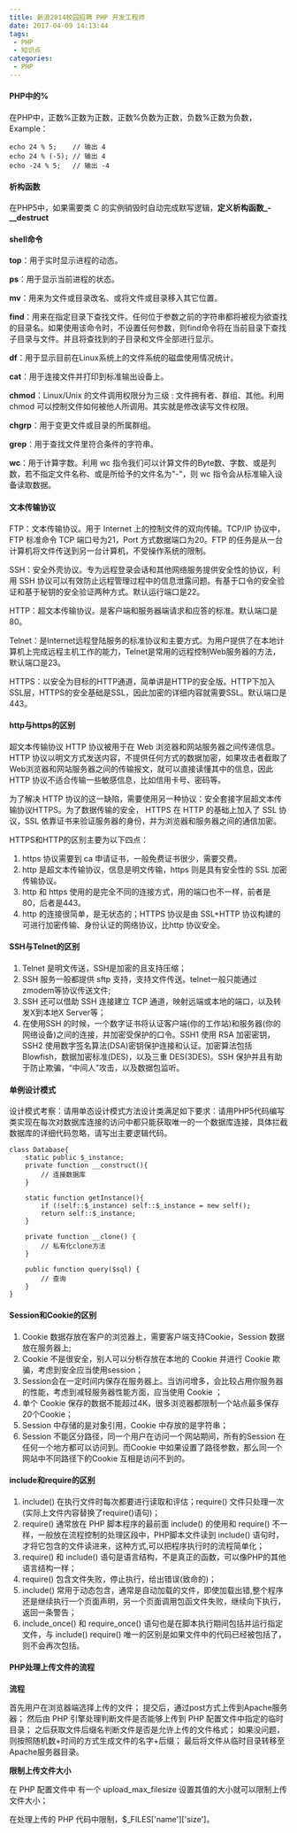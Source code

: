 ```yaml
---
title: 新浪2014校园招聘 PHP 开发工程师
date: 2017-04-09 14:13:44
tags:
 - PHP
 - 知识点
categories:
 - PHP
---
```


#### PHP中的%

在PHP中，正数%正数为正数，正数%负数为正数，负数%正数为负数，Example：

```
echo 24 % 5;	// 输出 4
echo 24 % (-5);	// 输出 4
echo -24 % 5;	// 输出 -4
```

#### 析构函数

在PHP5中，如果需要类 C 的实例销毁时自动完成默写逻辑，**定义析构函数_­­__destruct**

#### shell命令

**top**：用于实时显示进程的动态。

**ps**：用于显示当前进程的状态。

**mv**：用来为文件或目录改名、或将文件或目录移入其它位置。

**find**：用来在指定目录下查找文件。任何位于参数之前的字符串都将被视为欲查找的目录名。如果使用该命令时，不设置任何参数，则find命令将在当前目录下查找子目录与文件。并且将查找到的子目录和文件全部进行显示。

**df**：用于显示目前在Linux系统上的文件系统的磁盘使用情况统计。

**cat**：用于连接文件并打印到标准输出设备上。

**chmod**：Linux/Unix 的文件调用权限分为三级 : 文件拥有者、群组、其他。利用 chmod 可以控制文件如何被他人所调用。其实就是修改读写文件权限。

**chgrp**：用于变更文件或目录的所属群组。

**grep**：用于查找文件里符合条件的字符串。

**wc**：用于计算字数。利用 wc 指令我们可以计算文件的Byte数、字数、或是列数，若不指定文件名称、或是所给予的文件名为"-"，则 wc 指令会从标准输入设备读取数据。

#### 文本传输协议

FTP：文本传输协议。用于 Internet 上的控制文件的双向传输。TCP/IP 协议中，FTP 标准命令 TCP 端口号为21，Port 方式数据端口为20。FTP 的任务是从一台计算机将文件传送到另一台计算机，不受操作系统的限制。

SSH：安全外壳协议。专为远程登录会话和其他网络服务提供安全性的协议，利用 SSH 协议可以有效防止远程管理过程中的信息泄露问题。有基于口令的安全验证和基于秘钥的安全验证两种方式。默认运行端口是22。

HTTP：超文本传输协议。是客户端和服务器端请求和应答的标准。默认端口是80。

Telnet：是Internet远程登陆服务的标准协议和主要方式。为用户提供了在本地计算机上完成远程主机工作的能力，Telnet是常用的远程控制Web服务器的方法，默认端口是23。

HTTPS：以安全为目标的HTTP通道，简单讲是HTTP的安全版。HTTP下加入SSL层，HTTPS的安全基础是SSL，因此加密的详细内容就需要SSL。默认端口是443。

#### http与https的区别

超文本传输协议 HTTP 协议被用于在 Web 浏览器和网站服务器之间传递信息。HTTP 协议以明文方式发送内容，不提供任何方式的数据加密，如果攻击者截取了Web浏览器和网站服务器之间的传输报文，就可以直接读懂其中的信息，因此 HTTP 协议不适合传输一些敏感信息，比如信用卡号、密码等。

为了解决 HTTP 协议的这一缺陷，需要使用另一种协议：安全套接字层超文本传输协议HTTPS。为了数据传输的安全， HTTPS 在 HTTP 的基础上加入了 SSL 协议，SSL 依靠证书来验证服务器的身份，并为浏览器和服务器之间的通信加密。

HTTPS和HTTP的区别主要为以下四点：

1. https 协议需要到 ca 申请证书，一般免费证书很少，需要交费。
2. http 是超文本传输协议，信息是明文传输，https 则是具有安全性的 SSL 加密传输协议。
3. http 和 https 使用的是完全不同的连接方式，用的端口也不一样，前者是80，后者是443。
4. http 的连接很简单，是无状态的；HTTPS 协议是由 SSL+HTTP 协议构建的可进行加密传输、身份认证的网络协议，比http 协议安全。

#### SSH与Telnet的区别

1. Telnet 是明文传送，SSH是加密的且支持压缩；
2. SSH 服务一般都提供 sftp 支持，支持文件传送。telnet一般只能通过zmodem等协议传送文件;
3. SSH 还可以借助 SSH 连接建立 TCP 通道，映射远端或本地的端口，以及转发X到本地X Server等；
4. 在使用SSH 的时候，一个数字证书将认证客户端(你的工作站)和服务器(你的网络设备)之间的连接，并加密受保护的口令。SSH1 使用 RSA 加密密钥，SSH2 使用数字签名算法(DSA)密钥保护连接和认证。加密算法包括Blowfish，数据加密标准(DES)，以及三重 DES(3DES)。SSH 保护并且有助于防止欺骗，“中间人”攻击，以及数据包监听。

#### 单例设计模式

设计模式考察：请用单态设计模式方法设计类满足如下要求：请用PHP5代码编写类实现在每次对数据库连接的访问中都只能获取唯一的一个数据库连接，具体拦截数据库的详细代码忽略，请写出主要逻辑代码。

```
class Database{
    static public $_instance;
    private function __construct(){
        // 连接数据库
    }

    static function getInstance(){
        if (!self::$_instance) self::$_instance = new self();
        return self::$_instance;
    }

    private function __clone() {
        // 私有化clone方法
    }

    public function query($sql) {
        // 查询
    }
}
```

#### Session和Cookie的区别

1. Cookie 数据存放在客户的浏览器上，需要客户端支持Cookie，Session 数据放在服务器上;
2. Cookie 不是很安全，别人可以分析存放在本地的 Cookie 并进行 Cookie 欺骗，考虑到安全应当使用session；
3. Session会在一定时间内保存在服务器上。当访问增多，会比较占用你服务器的性能，考虑到减轻服务器性能方面，应当使用 Cookie ；
4. 单个 Cookie 保存的数据不能超过4K，很多浏览器都限制一个站点最多保存20个Cookie；
5. Session 中存储的是对象引用，Cookie 中存放的是字符串；
6. Session  不能区分路径，同一个用户在访问一个网站期间，所有的Session 在任何一个地方都可以访问到。而Cookie 中如果设置了路径参数，那么同一个网站中不同路径下的Cookie 互相是访问不到的。

#### include和require的区别

1. include() 在执行文件时每次都要进行读取和评估；require() 文件只处理一次(实际上文件内容替换了require()语句)；
2. require() 通常放在 PHP 脚本程序的最前面 include() 的使用和 require() 不一样，一般放在流程控制的处理区段中，PHP脚本文件读到 include() 语句时，才将它包含的文件读进来，这种方式,可以把程序执行时的流程简单化；
3. require() 和 include() 语句是语言结构，不是真正的函数，可以像PHP的其他语言结构一样；
4. require() 包含文件失败，停止执行，给出错误(致命的)；
5. include() 常用于动态包含，通常是自动加载的文件，即使加载出错,整个程序还是继续执行一个页面声明，另一个页面调用包函文件失败，继续向下执行，返回一条警告；
6. include_once() 和 require_once() 语句也是在脚本执行期间包括并运行指定文件，与 include() require() 唯一的区别是如果文件中的代码已经被包括了，则不会再次包括。

#### PHP处理上传文件的流程

**流程**

首先用户在浏览器端选择上传的文件；
提交后，通过post方式上传到Apache服务器；
然后由 PHP 引擎处理判断文件是否能够上传到 PHP 配置文件中指定的临时目录；
之后获取文件后缀名判断文件是否是允许上传的文件格式；
如果没问题，则按照随机数+时间的方式生成文件的名字+后缀；
最后将文件从临时目录转移至Apache服务器目录。

**限制上传文件大小**

在 PHP 配置文件中 有一个 upload_max_filesize 设置其值的大小就可以限制上传文件大小；

在处理上传的 PHP 代码中限制，$_FILES\['name']['size']。